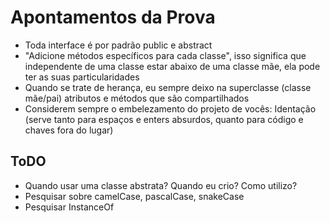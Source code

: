# Apontamentos da Prova

- Toda interface é por padrão public e abstract
- "Adicione métodos específicos para cada classe", isso significa que independente de uma classe estar abaixo de uma classe mãe, ela pode ter as suas particularidades
- Quando se trate de herança, eu sempre deixo na superclasse (classe mãe/pai) atributos e métodos que são compartilhados
- Considerem sempre o embelezamento do projeto de vocês: Identação (serve tanto para espaços e enters absurdos, quanto para código e chaves fora do lugar)


## ToDO

- Quando usar uma classe abstrata? Quando eu crio? Como utilizo?
- Pesquisar sobre camelCase, pascalCase, snakeCase
- Pesquisar InstanceOf